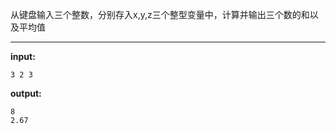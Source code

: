 从键盘输入三个整数，分别存入x,y,z三个整型变量中，计算并输出三个数的和以及平均值
****
**input:**
```
3 2 3
```
**output:**
```
8
2.67
```
